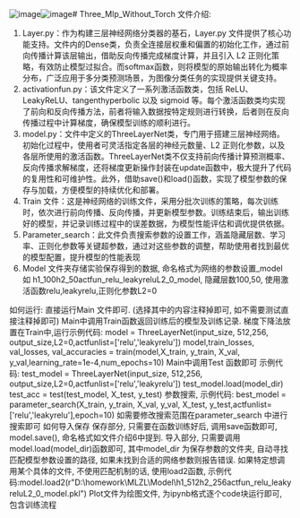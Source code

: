 ![image](https://github.com/user-attachments/assets/e6690a2f-2cd6-430b-81be-245786fb9455)![image](https://github.com/user-attachments/assets/4ac7849e-5e16-4800-8c34-b7b44b71f766)# Three_Mlp_Without_Torch
文件介绍:
  1.	Layer.py：作为构建三层神经网络分类器的基石，Layer.py 文件提供了核心功能支持。文件内的Dense类，负责全连接层权重和偏置的初始化工作，通过前向传播计算该层输出，借助反向传播完成梯度计算，并且引入 L2 正则化策略，有效防止模型过拟合。而softmax函数，则将模型的原始输出转化为概率分布，广泛应用于多分类预测场景，为图像分类任务的实现提供关键支持。
  2.	activationfun.py：该文件定义了一系列激活函数类，包括 ReLU、LeakyReLU、tangenthyperbolic 以及 sigmoid 等。每个激活函数类均实现了前向和反向传播方法，前者将输入数据按特定规则进行转换，后者则在反向传播过程中计算梯度，确保模型训练的顺利进行。
  3.	model.py：文件中定义的ThreeLayerNet类，专门用于搭建三层神经网络。初始化过程中，使用者可灵活指定各层的神经元数量、L2 正则化参数，以及各层所使用的激活函数。ThreeLayerNet类不仅支持前向传播计算预测概率、反向传播求解梯度，还将梯度更新操作封装在update函数中，极大提升了代码的复用性和可维护性。此外，借助save()和load()函数，实现了模型参数的保存与加载，方便模型的持续优化和部署。
  4.	Train 文件：这是神经网络的训练文件，采用分批次训练的策略，每次训练时，依次进行前向传播、反向传播，并更新模型参数。训练结束后，输出训练好的模型，并记录训练过程中的误差数据，为模型性能评估和调优提供依据。
  5.	Parameter_search：此文件负责搜索参数的设置工作，涵盖隐藏层数、学习率、正则化参数等关键超参数，通过对这些参数的调整，帮助使用者找到最优的模型配置，提升模型的性能表现 
  6.  Model 文件夹存储实验保存得到的数据, 命名格式为网络的参数设置_model 如 h1_100h2_50actfun_relu_leakyreluL2_0_model, 隐藏层数100,50, 使用激活函数relu,leakyrelu,正则化参数L2=0

如何运行:
  直接运行Main 文件即可. (选择其中的内容注释掉即可, 如不需要测试直接注释掉即可)
    Main中调用Train函数返回训练后的模型及训练记录.  梯度下降法放置在Train中,运行示例代码:
      model = ThreeLayerNet(input_size, 512,256, output_size,L2=0,actfunlist=['relu','leakyrelu'])
      model,train_losses, val_losses, val_accuracies = train(model,X_train, y_train, X_val, y_val,learning_rate=1e-4,num_epochs=10)
    Main中调用Test 函数即可   示例代码:
    test_model = ThreeLayerNet(input_size, 512,256, output_size,L2=0,actfunlist=['relu','leakyrelu'])
    test_model.load(model_dir)
    test_acc = test(test_model, X_test, y_test)
    参数搜索, 示例代码:
    best_model = parameter_search(X_train, y_train, X_val, y_val, X_test, y_test,actfunlist=['relu','leakyrelu'],epoch=10)
    如需要修改搜索范围在parameter_search 中进行搜索即可
如何导入保存
    保存部分, 只需要在函数训练好后, 调用save函数即可, model.save(), 命名格式如文件介绍6中提到.
    导入部分, 只需要调用model.load(model_dir)函数即可, 其中model_dir 为保存参数的文件夹, 自动寻找匹配模型参数设置的路径, 如果未找到合适的网络参数则报告错误.
            如果特定想调用某个具体的文件, 不使用匹配机制的话, 使用load2函数, 示例代码:model.load2(r"D:\homework\MLZL\Model\h1_512h2_256actfun_relu_leakyreluL2_0_model.pkl")
Plot文件为绘图文件, 为ipynb格式逐个code块运行即可, 包含训练流程
